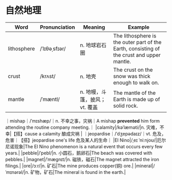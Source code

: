 # 自然地理

| Word | Pronunciation | Meaning | Example |
| ---- | ------------- | ------- | ------- |
| lithosphere | /ˈlɪθəˌsfɪər/ | n. 地球岩石圈 | The lithosphere is the outer part of the Earth, consisting of the crust and upper mantle. |
| crust | /krʌst/ | n. 地壳 | The crust on the snow was thick enough to walk on. |
| mantle | /ˈmæntl/ | n. 地幔，斗篷，披风；vt. 覆盖 | The mantle of the Earth is made up of solid rock. |
｜mishap｜/ˈmɪshæp/｜n. 不幸之事，灾祸｜A mishap **prevented** him form attending the routine company meeting.｜
|calamity|/kəˈlæməti/|n. 灾难，不幸|【搭】cause a calamity 酿成灾祸 |
｜jeopardise｜/ˈdʒepədaɪz/｜vt. 危及，危害｜【搭】jeopardise one's life 危及某人的生命｜
|EI Nino|/ˌeɪ ˈniːnjoʊ/|厄尔尼诺现象|The El Nino phenomenon is a natural event that occurs every few years.|
|pebble|/ˈpebl/|n. 小圆石，鹅卵石|The beach was covered with pebbles.|
|magnet|/ˈmæɡnɪt/|n. 磁铁，磁石|The magnet attracted the iron filings.|
|ore|/ɔːr/|n. 矿石|The mine produces copper(铜) ore.|
|mineral|/ˈmɪnərəl/|n. 矿物，矿石|The mineral is found in the earth.|